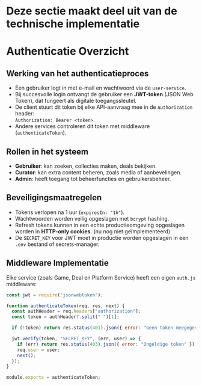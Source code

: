 # Deze sectie maakt deel uit van de technische implementatie

# Authenticatie Overzicht

## Werking van het authenticatieproces

- Een gebruiker logt in met e-mail en wachtwoord via de `user-service`.
- Bij succesvolle login ontvangt de gebruiker een **JWT-token** (JSON Web Token), dat fungeert als digitale toegangssleutel.
- De client stuurt dit token bij elke API-aanvraag mee in de `Authorization` header:  
  `Authorization: Bearer <token>`.
- Andere services controleren dit token met middleware (`authenticateToken`).

## Rollen in het systeem

- **Gebruiker**: kan zoeken, collecties maken, deals bekijken.
- **Curator**: kan extra content beheren, zoals media of aanbevelingen.
- **Admin**: heeft toegang tot beheerfuncties en gebruikersbeheer.

## Beveiligingsmaatregelen

- Tokens verlopen na 1 uur (`expiresIn: "1h"`).
- Wachtwoorden worden veilig opgeslagen met `bcrypt` hashing.
- Refresh tokens kunnen in een echte productieomgeving opgeslagen worden in **HTTP-only cookies**. (nu nog niet geïmplementeerd)
- De `SECRET_KEY` voor JWT moet in productie worden opgeslagen in een `.env` bestand of secrets-manager.

## Middleware Implementatie

Elke service (zoals Game, Deal en Platform Service) heeft een eigen `auth.js` middleware:

```js
const jwt = require("jsonwebtoken");

function authenticateToken(req, res, next) {
  const authHeader = req.headers["authorization"];
  const token = authHeader?.split(" ")[1];

  if (!token) return res.status(401).json({ error: "Geen token meegegeven" });

  jwt.verify(token, "SECRET_KEY", (err, user) => {
    if (err) return res.status(403).json({ error: "Ongeldige token" });
    req.user = user;
    next();
  });
}

module.exports = authenticateToken;
```
